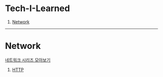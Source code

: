 # Tech-I-Learned
1. [Network](#network)
---


# Network
[네트워크 시리즈 모아보기](https://velog.io/@printver_2world/series/Network)
1. [HTTP](https://velog.io/@printver_2world/Network-HTTP)
